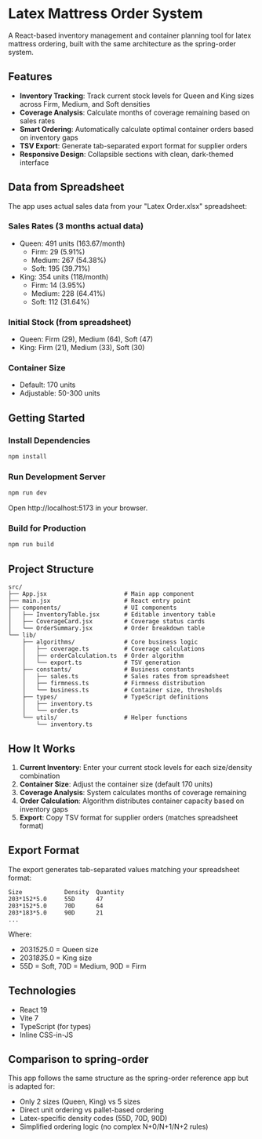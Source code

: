 # Latex Mattress Order System

A React-based inventory management and container planning tool for latex mattress ordering, built with the same architecture as the spring-order system.

## Features

- **Inventory Tracking**: Track current stock levels for Queen and King sizes across Firm, Medium, and Soft densities
- **Coverage Analysis**: Calculate months of coverage remaining based on sales rates
- **Smart Ordering**: Automatically calculate optimal container orders based on inventory gaps
- **TSV Export**: Generate tab-separated export format for supplier orders
- **Responsive Design**: Collapsible sections with clean, dark-themed interface

## Data from Spreadsheet

The app uses actual sales data from your "Latex Order.xlsx" spreadsheet:

### Sales Rates (3 months actual data)
- Queen: 491 units (163.67/month)
  - Firm: 29 (5.91%)
  - Medium: 267 (54.38%)
  - Soft: 195 (39.71%)
- King: 354 units (118/month)
  - Firm: 14 (3.95%)
  - Medium: 228 (64.41%)
  - Soft: 112 (31.64%)

### Initial Stock (from spreadsheet)
- Queen: Firm (29), Medium (64), Soft (47)
- King: Firm (21), Medium (33), Soft (30)

### Container Size
- Default: 170 units
- Adjustable: 50-300 units

## Getting Started

### Install Dependencies
```bash
npm install
```

### Run Development Server
```bash
npm run dev
```

Open http://localhost:5173 in your browser.

### Build for Production
```bash
npm run build
```

## Project Structure

```
src/
├── App.jsx                      # Main app component
├── main.jsx                     # React entry point
├── components/                  # UI components
│   ├── InventoryTable.jsx       # Editable inventory table
│   ├── CoverageCard.jsx         # Coverage status cards
│   └── OrderSummary.jsx         # Order breakdown table
└── lib/
    ├── algorithms/              # Core business logic
    │   ├── coverage.ts          # Coverage calculations
    │   ├── orderCalculation.ts  # Order algorithm
    │   └── export.ts            # TSV generation
    ├── constants/               # Business constants
    │   ├── sales.ts             # Sales rates from spreadsheet
    │   ├── firmness.ts          # Firmness distribution
    │   └── business.ts          # Container size, thresholds
    ├── types/                   # TypeScript definitions
    │   ├── inventory.ts
    │   └── order.ts
    └── utils/                   # Helper functions
        └── inventory.ts
```

## How It Works

1. **Current Inventory**: Enter your current stock levels for each size/density combination
2. **Container Size**: Adjust the container size (default 170 units)
3. **Coverage Analysis**: System calculates months of coverage remaining
4. **Order Calculation**: Algorithm distributes container capacity based on inventory gaps
5. **Export**: Copy TSV format for supplier orders (matches spreadsheet format)

## Export Format

The export generates tab-separated values matching your spreadsheet format:

```
Size            Density  Quantity
203*152*5.0     55D      47
203*152*5.0     70D      64
203*183*5.0     90D      21
...
```

Where:
- 203*152*5.0 = Queen size
- 203*183*5.0 = King size
- 55D = Soft, 70D = Medium, 90D = Firm

## Technologies

- React 19
- Vite 7
- TypeScript (for types)
- Inline CSS-in-JS

## Comparison to spring-order

This app follows the same structure as the spring-order reference app but is adapted for:
- Only 2 sizes (Queen, King) vs 5 sizes
- Direct unit ordering vs pallet-based ordering
- Latex-specific density codes (55D, 70D, 90D)
- Simplified ordering logic (no complex N+0/N+1/N+2 rules)
